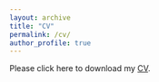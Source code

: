 ```yaml
---
layout: archive
title: "CV"
permalink: /cv/
author_profile: true
---
```


<object data="https://yangccuc.github.io/files/CV - Chia-Chun Yang 2025.pdf" type="application/pdf" width="100%" height="1000px">
  <p>Please click here to download my <a href="https://yangccuc.github.io/files/CV - Chia-Chun Yang 2025.pdf">CV</a>.</p>
</object>
